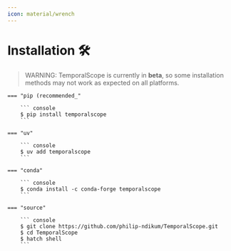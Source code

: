 ```yaml
---
icon: material/wrench
---
```

# Installation 🛠️

> WARNING: TemporalScope is currently in **beta**, so some installation methods may not work as expected on all platforms.

    === "pip (recommended_"

        ``` console
        $ pip install temporalscope
        ```

    === "uv"

        ``` console
        $ uv add temporalscope
        ```

    === "conda"

        ``` console
        $ conda install -c conda-forge temporalscope
        ```

    === "source"

        ``` console
        $ git clone https://github.com/philip-ndikum/TemporalScope.git
        $ cd TemporalScope
        $ hatch shell
        ```
